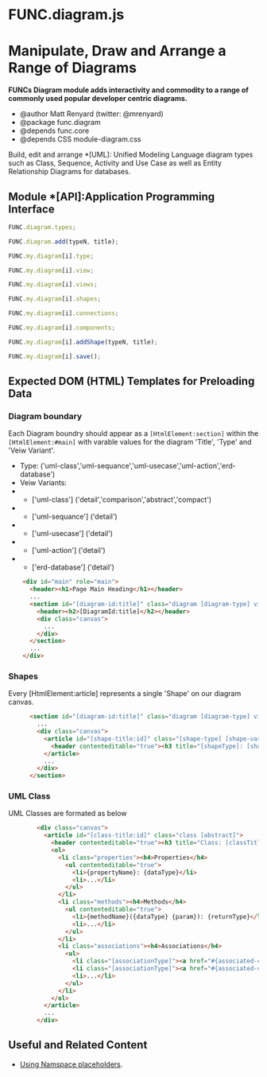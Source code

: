 FUNC.diagram.js
==================================================================
Manipulate, Draw and Arrange a Range of Diagrams
==================================================================

**FUNCs Diagram module adds interactivity and commodity to a
range of commonly used popular developer centric diagrams.**

 * @author Matt Renyard (twitter: @mrenyard)
 * @package func.diagram
 * @depends func.core
 * @depends CSS module-diagram.css

Build, edit and arrange *[UML]: Unified Modeling Language diagram
types such as Class, Sequence, Activity and Use Case as well as
Entity Relationship Diagrams for databases.

Module *[API]:Application Programming Interface
--------------------------------------------------
```javascript
FUNC.diagram.types;
```
```javascript
FUNC.diagram.add(typeN, title);
```
```javascript
FUNC.my.diagram[i].type;
```
```javascript
FUNC.my.diagram[i].view;
```
```javascript
FUNC.my.diagram[i].views;
```
```javascript
FUNC.my.diagram[i].shapes;
```
```javascript
FUNC.my.diagram[i].connections;
```
```javascript
FUNC.my.diagram[i].components;
```
```javascript
FUNC.my.diagram[i].addShape(typeN, title);
```
```javascript
FUNC.my.diagram[i].save();
```

Expected DOM (HTML) Templates for Preloading Data
--------------------------------------------------

### Diagram boundary
Each Diagram boundry should appear as a `[HtmlElement:section]`
within the `[HtmlElement:#main]` with varable values for the
diagram 'Title', 'Type' and 'Veiw Variant'.

 * Type: ('uml-class','uml-sequance','uml-usecase','uml-action','erd-database')
 * Veiw Variants:
 *  - ['uml-class'] ('detail','comparison','abstract','compact')
 *  - ['uml-sequance'] ('detail')
 *  - ['uml-usecase'] ('detail')
 *  - ['uml-action'] ('detail')
 *  - ['erd-database'] ('detail')

```html
    <div id="main" role="main">
      <header><h1>Page Main Heading</h1></header>
      ...
      <section id="[diagram-id:title]" class="diagram [diagram-type] view-[view-variant]">
        <header><h2>[DiagramId:title]</h2></header>
        <div class="canvas">
          ...
        </div>
      </section>
      ...
    </div>
```

### Shapes
Every [HtmlElement:article] represents a single 'Shape' on our diagram canvas.
```html
      <section id="[diagram-id:title]" class="diagram [diagram-type] view-[view-type]">
        ...
        <div class="canvas">
          <article id="[shape-title:id]" class="[shape-type] [shape-variant]">
            <header contenteditable="true"><h3 title="[shapeType]: [shapeTitle]">[shapeTitle]</h3></header>
          </article>
          ...
        </div>
      </section>
```

### UML Class
UML Classes are formated as below 
```html
        <div class="canvas">
          <article id="[class-title:id]" class="class [abstract]">
            <header contenteditable="true"><h3 title="Class: [classTitle]">[classTitle]</h3></header>
            <ol>
              <li class="properties"><h4>Properties</h4>
                <ul contenteditable="true">
                  <li>{propertyName}: {dataType}</li>
                  <li>...</li>
                </ul>
              </li>
              <li class="methods"><h4>Methods</h4>
                <ul contenteditable="true">
                  <li>{methodName}({dataType} {param}): {returnType}</li>
                  <li>...</li>
                </ul>
              </li>
              <li class="associations"><h4>Associations</h4>
                <ul>
                  <li class="[associationType]"><a href="#{associated-class}">{associatedClass} ([associationType])</a></li>
                  <li class="[associationType]"><a href="#{associated-class}">{associatedClass} ([associationType])</a><em class="label">[associationLabel]</em></li>
                  <li>...</li>
                </ul>
              </li>
            </ol>
          </article>
          ...
        </div>
```


Useful and Related Content
--------------------------------------------------
 - [Using Namspace placeholders](./my-code.md#namespace-placeholders).


